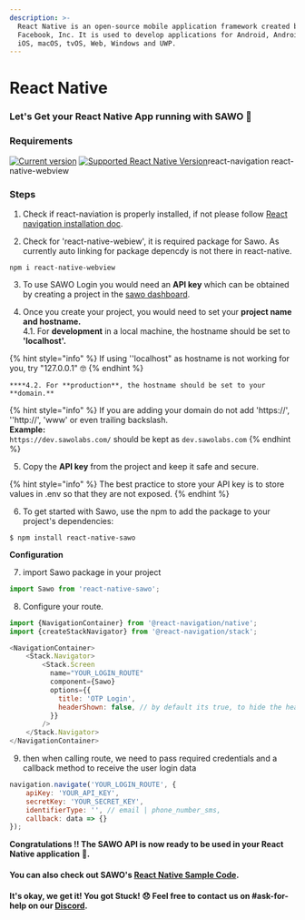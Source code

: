 ```yaml
---
description: >-
  React Native is an open-source mobile application framework created by
  Facebook, Inc. It is used to develop applications for Android, Android TV,
  iOS, macOS, tvOS, Web, Windows and UWP.
---
```


# React Native

### Let's Get your React Native App running with SAWO 🙌 

### **Requirements**

[![Current version](https://img.shields.io/badge/npm%20package-1.0.0-blue)](https://www.npmjs.com/package/sawo) [![Supported React Native Version](https://img.shields.io/static/v1?logo=react&label=react-native&message=0.64.0&color=777bb4)](https://www.npmjs.com/package/react-native)react-navigation react-native-webview

### **Steps**

1. Check if react-naviation is properly installed, if not please follow [React navigation installation doc](https://reactnavigation.org/docs/getting-started/).

2. Check for 'react-native-webiew', it is required package for Sawo. As currently auto linking for package depencdy is not there in react-native.

```text
npm i react-native-webview
```

3. To use SAWO Login you would need an **API key** which can be obtained by creating a project in the [sawo dashboard](https://dev.sawolabs.com/). 

4.  Once you create your project, you would need to set your **project name and hostname.**  
    4.1. For **development** in a local machine, the hostname should be set to **'localhost'.**

{% hint style="info" %}
If using ''localhost" as hostname is not working for you, try "127.0.0.1" 🤓 
{% endhint %}

    ****4.2. For **production**, the hostname should be set to your **domain.** 

{% hint style="info" %}
If you are adding your domain do not add 'https://', ''http://', 'www' or even trailing backslash.  
**Example:**  
`https://dev.sawolabs.com/` should be kept as `dev.sawolabs.com`
{% endhint %}

5. Copy the **API key** from the project and keep it safe and secure.

{% hint style="info" %}
The best practice to store your API key is to store values in .env so that they are not exposed.
{% endhint %}

6. To get started with Sawo, use the npm to add the package to your project's dependencies:

```text
$ npm install react-native-sawo
```

**Configuration**

7. import Sawo package in your project

```javascript
import Sawo from 'react-native-sawo';
```

8. Configure your route.

```javascript
import {NavigationContainer} from '@react-navigation/native';
import {createStackNavigator} from '@react-navigation/stack';

<NavigationContainer>
    <Stack.Navigator>
        <Stack.Screen
          name="YOUR_LOGIN_ROUTE"
          component={Sawo}
          options={{
            title: 'OTP Login',
            headerShown: false, // by default its true, to hide the header
          }}
        />
    </Stack.Navigator>
</NavigationContainer>
```

9. then when calling route, we need to pass required credentials and a callback method to receive the user login data

```javascript
navigation.navigate('YOUR_LOGIN_ROUTE', {
    apiKey: 'YOUR_API_KEY',
    secretKey: 'YOUR_SECRET_KEY',
    identifierType: '', // email | phone_number_sms,
    callback: data => {}
});
```

**Congratulations !! The SAWO API is now ready to be used in your React Native application** 🤘**.**  

#### You can also check out SAWO's [React Native Sample Code](https://github.com/sawolabs/React-Native-Sample-App).

#### It's okay, we get it! You got Stuck! 😞 Feel free to contact us on \#ask-for-help on our [Discord](https://discord.com/invite/TpnCfMUE5P).

